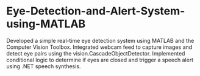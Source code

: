 # Eye-Detection-and-Alert-System-using-MATLAB
Developed a simple real-time eye detection system using MATLAB and the Computer Vision Toolbox. Integrated webcam feed to capture images and detect eye pairs using the vision.CascadeObjectDetector. Implemented conditional logic to determine if eyes are closed and trigger a speech alert using .NET speech synthesis. 
